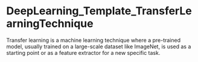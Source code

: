 # DeepLearning_Template_TransferLearningTechnique
Transfer learning is a machine learning technique where a pre-trained model, usually trained on a large-scale dataset like ImageNet, is used as a starting point or as a feature extractor for a new specific task. 
